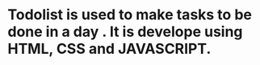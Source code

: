 # Todolist is used to make tasks to be done in a day . It is develope using HTML, CSS and JAVASCRIPT.
